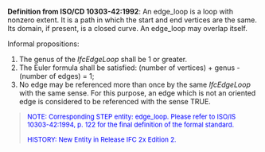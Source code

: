 ﻿**Definition from ISO/CD 10303-42:1992**: An edge_loop is a loop with nonzero extent. It is a path in which the start and end vertices are the same. Its domain, if present, is a closed curve. An edge_loop may overlap itself.

Informal propositions:

1. The genus of the _IfcEdgeLoop_ shall be 1 or greater.
2. The Euler formula shall be satisfied:  (number of vertices) + genus - (number of edges) = 1;
3. No edge may be referenced more than once by the same _IfcEdgeLoop_ with the same sense. For this purpose, an edge which is not an oriented edge is considered to be referenced with the sense TRUE.

> <font color="#0000FF" size="-1">NOTE: Corresponding STEP entity:
		  edge_loop. Please refer to ISO/IS 10303-42:1994, p. 122 for the final
		  definition of the formal standard. </font>
> 
> <font color="#0000FF" size="-1"> HISTORY: New Entity in Release IFC 2x
		  Edition 2. </font>
>